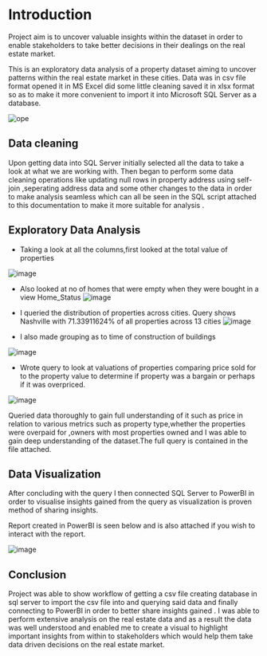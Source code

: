 # Introduction
Project aim is to uncover valuable insights within the dataset in order to enable stakeholders to take better decisions  in their dealings on the real estate market.

This is an exploratory data analysis of a property dataset aiming to uncover patterns within the real estate market in these cities.
Data was in csv file format opened it in MS Excel did some little cleaning saved it in xlsx format so as to make it more convenient to import it into Microsoft SQL Server as a database.


![ope](https://user-images.githubusercontent.com/107225504/226689468-203bb903-ac2a-4087-a023-0bf0cfcf93e8.jpg)

## Data cleaning
Upon getting data into SQL Server initially selected all the data to take a look at what we are working with. Then began to perform some data cleaning operations like updating null rows in property address using self-join ,seperating address data and some other changes to the data in order to make analysis seamless which can all be seen in the SQL script attached to this documentation to make it more suitable for analysis .

## Exploratory Data Analysis
* Taking a look at all the columns,first looked at the total value of properties

![image](https://user-images.githubusercontent.com/107225504/226691692-8aa9fe7f-8c03-4910-950b-9575490b04c6.png)

* Also looked at no of homes that were empty when they were bought in a view Home_Status
![image](https://user-images.githubusercontent.com/107225504/226691583-61243110-2a67-4b31-bb22-d1044db91a09.png)
 
* I queried the distribution  of properties across cities. Query shows Nashville with 71.33911624% of all properties across 13 cities
![image](https://user-images.githubusercontent.com/107225504/226693012-8604cf5f-ef2d-4213-8856-1d9057f06fb0.png)

* I also made grouping as to time of construction of buildings

![image](https://user-images.githubusercontent.com/107225504/226691827-e3b2959f-b8d8-4024-824e-d845cfdd4d9c.png)


* Wrote query to look at valuations of properties comparing price sold for to the property value to determine if property was a bargain or perhaps  if it was overpriced.

![image](https://user-images.githubusercontent.com/107225504/226688417-bed9f677-71d2-43f3-a00a-b9c562e0b179.png)

Queried data thoroughly to gain full understanding of it such as price in relation to various metrics such as property type,whether the properties were overpaid for ,owners with most properties owned
and I was able to gain deep understanding of the dataset.The full query is contained in the file attached. 

## Data Visualization
After concluding with the query I then connected SQL Server to PowerBI in order to visualise insights gained from the query as visualization is proven method of sharing insights.

Report created in PowerBI is seen below and is also attached if you wish to interact with the report.

![image](https://user-images.githubusercontent.com/107225504/227245743-335d60ed-a065-4566-a6b0-e699b66ac64a.png)

## Conclusion
Project was able to show workflow of getting a csv file creating database in sql server to import the csv file into and querying said data and finally connecting to PowerBI in order to better share insights gained .
I was able to perform extensive analysis on the real estate data and as a result the data was well understood and enabled me to create a visual to highlight important insights from within to stakeholders which would help them take data driven decisions on the real estate market.


